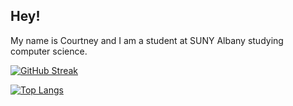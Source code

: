 ﻿## Hey!
 
 My name is Courtney and I am a student at SUNY Albany studying computer science.

[![GitHub Streak](http://github-readme-streak-stats.herokuapp.com?user=courtneyng&theme=maroongold&border_radius=10)](https://git.io/streak-stats)

[![Top Langs](https://github-readme-stats.vercel.app/api/top-langs/?username=courtneyng)](https://github.com/anuraghazra/github-readme-stats)
